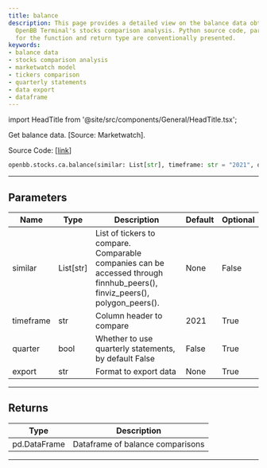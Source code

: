 ```yaml
---
title: balance
description: This page provides a detailed view on the balance data obtained through
  OpenBB Terminal's stocks comparison analysis. Python source code, parameters
  for the function and return type are conventionally presented.
keywords:
- balance data
- stocks comparison analysis
- marketwatch model
- tickers comparison
- quarterly statements
- data export
- dataframe
---
```


import HeadTitle from '@site/src/components/General/HeadTitle.tsx';

<HeadTitle title="stocks.ca.balance - Reference | OpenBB SDK Docs" />

Get balance data. [Source: Marketwatch].

Source Code: [[link](https://github.com/OpenBB-finance/OpenBBTerminal/tree/main/openbb_terminal/stocks/comparison_analysis/marketwatch_model.py#L107)]

```python
openbb.stocks.ca.balance(similar: List[str], timeframe: str = "2021", quarter: bool = False)
```

---

## Parameters

| Name | Type | Description | Default | Optional |
| ---- | ---- | ----------- | ------- | -------- |
| similar | List[str] | List of tickers to compare.<br/>Comparable companies can be accessed through<br/>finnhub_peers(), finviz_peers(), polygon_peers(). | None | False |
| timeframe | str | Column header to compare | 2021 | True |
| quarter | bool | Whether to use quarterly statements, by default False | False | True |
| export | str | Format to export data | None | True |


---

## Returns

| Type | Description |
| ---- | ----------- |
| pd.DataFrame | Dataframe of balance comparisons |
---
